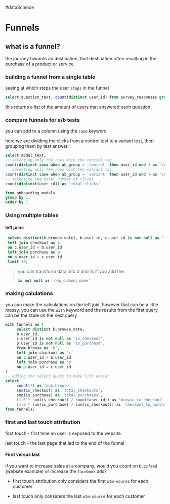 #dataScience 
# Funnels 

## what is a funnel?

the journey towards an destination, that destination often resulting in the purchase of a product or service

### building a funnel from a single table

seeing at which steps the user `stops` in the funnel

```sql
select question_text, count(distinct user_id) from survey_responses group by question_text
```
this returns a list of the amount of users that answered each question

### compare funnels for a/b tests

you can add to a column using the `case` keyword

here we are dividing the clicks from a control test to a variant test, then grouping them by test answer

```sql
select modal_text, 
-- selecting only the rows with the control tag
count(distinct case when ab_group = 'control' then user_id end ) as 'control_clicks',
-- selecting only the rows with the variant tag
count(distinct case when ab_group = 'variant' then user_id end ) as 'variant_clicks',
-- selecting the total number of clicks
count(distinct(user_id)) as 'total_clicks'

from onboarding_modals
group by 1,
order by 1
```
### Using multiple tables 

#### left joins

```sql
 select distinct(b.browse_date), b.user_id, c.user_id is not null as 'is_checkout', p.user_id is not null as 'is_purchase' from browse as b
 left join checkout as c
 on c.user_id = b.user_id
 left join purchase as p
 on p.user_id = c.user_id
 limit 50;
```

> you can transform data into 0 and 1s if you add the 
> ```sql
> is not null as 'new_column_name'
>```

### making calulations

you can make the calculations on the left join, however that can be a little messy, you can use the `with` keyword and the results from the first query can be the table on the next query

```sql
with funnels as (
     select distinct b.browse_date,
     b.user_id,
     c.user_id is not null as 'is_checkout',
     p.user_id is not null as 'is_purchase',
     from browse as 'b',
     left join chackout as 'c'
     on c.user_id = b.user_id
     left join purchase as 'p'
     on p.user_id = c.user_id
)
-- adding the select query to make life easier
select 
     count(*) as 'num_browse',
     sum(is_checkout) as 'total_checkouts',
     sum(is_purchase) as 'total_purchases', 
     (1.0 * sum(is_checkout) / count(user_id)) as 'browse_to_checkout', 
     (1.0 * sum(is_purchase) / sum(is_checkout)) as 'checkout_to_purchase' 
from funnels;  
```

### first and last touch attribution
 
first touch - first time an user is exposed to the website

last touch - the last page that led to the end of the funnel

#### First versus last 

if you want to increase sales at a company, would you count on `buzzfeed` (website example) or increase the `facebook` ads?

* first touch attribution only considers the first `utm-source` for each customer

* last touch only considers the last `utm-source` for each customer
